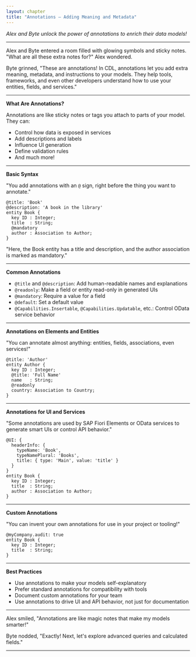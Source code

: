 ```yaml
---
layout: chapter
title: "Annotations — Adding Meaning and Metadata"
---
```


*Alex and Byte unlock the power of annotations to enrich their data models!*

---

Alex and Byte entered a room filled with glowing symbols and sticky notes. "What are all these extra notes for?" Alex wondered.

Byte grinned, "These are annotations! In CDL, annotations let you add extra meaning, metadata, and instructions to your models. They help tools, frameworks, and even other developers understand how to use your entities, fields, and services."

---

**What Are Annotations?**

Annotations are like sticky notes or tags you attach to parts of your model. They can:
- Control how data is exposed in services
- Add descriptions and labels
- Influence UI generation
- Define validation rules
- And much more!

---

**Basic Syntax**

"You add annotations with an `@` sign, right before the thing you want to annotate."

```cds
@title: 'Book'
@description: 'A book in the library'
entity Book {
  key ID : Integer;
  title  : String;
  @mandatory
  author : Association to Author;
}
```

"Here, the Book entity has a title and description, and the author association is marked as mandatory."

---

**Common Annotations**

- `@title` and `@description`: Add human-readable names and explanations
- `@readonly`: Make a field or entity read-only in generated UIs
- `@mandatory`: Require a value for a field
- `@default`: Set a default value
- `@Capabilities.Insertable`, `@Capabilities.Updatable`, etc.: Control OData service behavior

---

**Annotations on Elements and Entities**

"You can annotate almost anything: entities, fields, associations, even services!"

```cds
@title: 'Author'
entity Author {
  key ID : Integer;
  @title: 'Full Name'
  name   : String;
  @readonly
  country: Association to Country;
}
```

---

**Annotations for UI and Services**

"Some annotations are used by SAP Fiori Elements or OData services to generate smart UIs or control API behavior."

```cds
@UI: {
  headerInfo: {
    typeName: 'Book',
    typeNamePlural: 'Books',
    title: { type: 'Main', value: 'title' }
  }
}
entity Book {
  key ID : Integer;
  title  : String;
  author : Association to Author;
}
```

---

**Custom Annotations**

"You can invent your own annotations for use in your project or tooling!"

```cds
@myCompany.audit: true
entity Book {
  key ID : Integer;
  title  : String;
}
```

---

**Best Practices**

- Use annotations to make your models self-explanatory
- Prefer standard annotations for compatibility with tools
- Document custom annotations for your team
- Use annotations to drive UI and API behavior, not just for documentation

---

Alex smiled, "Annotations are like magic notes that make my models smarter!"

Byte nodded, "Exactly! Next, let's explore advanced queries and calculated fields."

---
